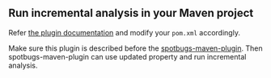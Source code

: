 ## Run incremental analysis in your Maven project

Refer [the plugin documentation](/plugin-info.html) and modify your `pom.xml` accordingly.

Make sure this plugin is described before the [spotbugs-maven-plugin](https://github.com/spotbugs/spotbugs-maven-plugin/).
Then spotbugs-maven-plugin can use updated property and run incremental analysis.

